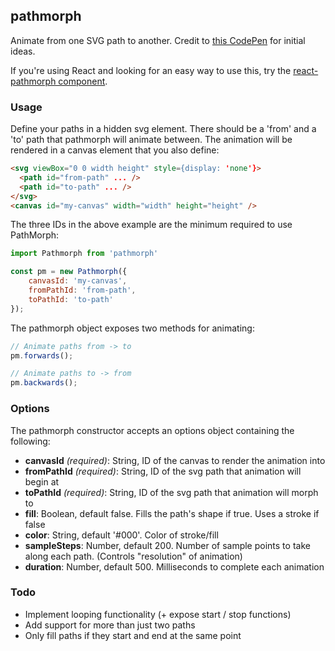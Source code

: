 ## pathmorph

Animate from one SVG path to another. Credit to [this CodePen](http://codepen.io/rachsmith/details/ONVQWv/) for initial ideas.

If you're using React and looking for an easy way to use this, try the [react-pathmorph component](https://github.com/jfbarnes/react-pathmorph).

### Usage

Define your paths in a hidden svg element. There should be a 'from' and a 'to' path that pathmorph will animate between. The animation will be rendered in a canvas element that you also define:

```HTML
<svg viewBox="0 0 width height" style={display: 'none'}>
  <path id="from-path" ... />
  <path id="to-path" ... />
</svg>
<canvas id="my-canvas" width="width" height="height" /> 
```

The three IDs in the above example are the minimum required to use PathMorph:

```js
import Pathmorph from 'pathmorph'

const pm = new Pathmorph({
    canvasId: 'my-canvas',
    fromPathId: 'from-path',
    toPathId: 'to-path'
});
```

The pathmorph object exposes two methods for animating:

```js
// Animate paths from -> to
pm.forwards();

// Animate paths to -> from
pm.backwards();
```

### Options

The pathmorph constructor accepts an options object containing the following:

* **canvasId** *(required)*: String, ID of the canvas to render the animation into
* **fromPathId** *(required)*: String, ID of the svg path that animation will begin at
* **toPathId** *(required)*: String, ID of the svg path that animation will morph to
* **fill**: Boolean, default false. Fills the path's shape if true. Uses a stroke if false
* **color**: String, default '#000'. Color of stroke/fill
* **sampleSteps**: Number, default 200. Number of sample points to take along each path. (Controls "resolution" of animation)
* **duration**: Number, default 500. Milliseconds to complete each animation

### Todo
* Implement looping functionality (+ expose start / stop functions)
* Add support for more than just two paths
* Only fill paths if they start and end at the same point
